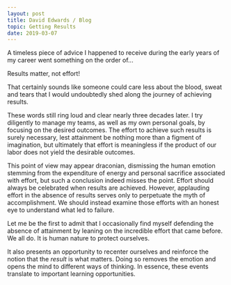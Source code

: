 ```yaml
---
layout: post
title: David Edwards / Blog
topic: Getting Results
date: 2019-03-07
---
```

A timeless piece of advice I happened to receive during the early years of my career went something on the order of...

<p class="loud">Results matter, not effort!</p>

That certainly sounds like someone could care less about the blood, sweat and tears that I would undoubtedly shed along the journey of achieving results.

These words still ring loud and clear nearly three decades later. I try diligently to manage my teams, as well as my own personal goals, by focusing on the desired outcomes. The effort to achieve such results is surely necessary, lest attainment be nothing more than a figment of imagination, but ultimately that effort is meaningless if the product of our labor does not yield the desirable outcomes.

This point of view may appear draconian, dismissing the human emotion stemming from the expenditure of energy and personal sacrifice associated with effort, but such a conclusion indeed misses the point. Effort should always be celebrated when results are achieved. However, applauding effort in the absence of results serves only to perpetuate the myth of accomplishment. We should instead examine those efforts with an honest eye to understand what led to failure.

Let me be the first to admit that I occasionally find myself defending the absence of attainment by leaning on the incredible effort that came before. We all do. It is human nature to protect ourselves.

It also presents an opportunity to recenter ourselves and reinforce the notion that the _result_ is what matters. Doing so removes the emotion and opens the mind to different ways of thinking. In essence, these events translate to important learning opportunities.

